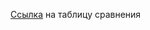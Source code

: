 [Ссылка](https://docs.google.com/spreadsheets/d/1AGRRAxg_FSaW0N-SwlE21lN2aLQ61Hln8vmEJI-CYXU/edit?usp=sharing) на таблицу сравнения